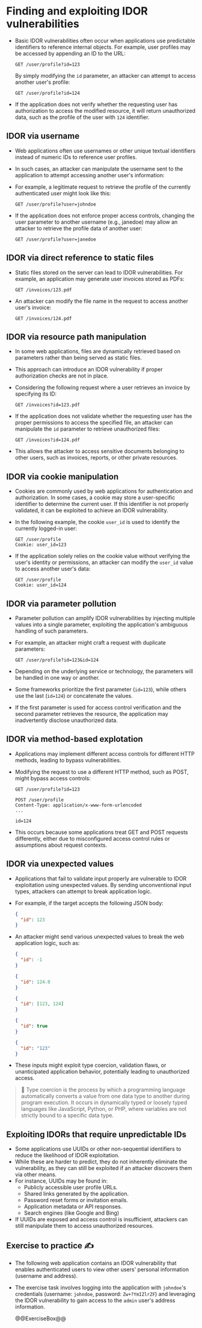 # Finding and exploiting IDOR vulnerabilities

* Basic IDOR vulnerabilities often occur when applications use predictable identifiers to reference internal objects. For example, user profiles may be accessed by appending an ID to the URL:

  ```http
  GET /user/profile?id=123
  ```

  By simply modifying the `id` parameter, an attacker can attempt to access another user's profile:

  ```http
  GET /user/profile?id=124
  ```

* If the application does not verify whether the requesting user has authorization to access the modified resource, it will return unauthorized data, such as the profile of the user with `124` identifier.

## IDOR via username

* Web applications often use usernames or other unique textual identifiers instead of numeric IDs to reference user profiles.
* In such cases, an attacker can manipulate the username sent to the application to attempt accessing another user's information:
* For example, a legitimate request to retrieve the profile of the currently authenticated user might look like this:

  ```http
  GET /user/profile?user=johndoe
  ```

* If the application does not enforce proper access controls, changing the user parameter to another username (e.g., janedoe) may allow an attacker to retrieve the profile data of another user:

  ```http
  GET /user/profile?user=janedoe
  ```

## IDOR via direct reference to static files

* Static files stored on the server can lead to IDOR vulnerabilities. For example, an application may generate user invoices stored as PDFs:

  ```http
  GET /invoices/123.pdf
  ```

* An attacker can modify the file name in the request to access another user's invoice:

  ```http
  GET /invoices/124.pdf
  ```

## IDOR via resource path manipulation

* In some web applications, files are dynamically retrieved based on parameters rather than being served as static files.
* This approach can introduce an IDOR vulnerability if proper authorization checks are not in place.
* Considering the following request where a user retrieves an invoice by specifying its ID:

  ```http
  GET /invoices?id=123.pdf
  ```

* If the application does not validate whether the requesting user has the proper permissions to access the specified file, an attacker can manipulate the `id` parameter to retrieve unauthorized files:

  ```http
  GET /invoices?id=124.pdf
  ```

* This allows the attacker to access sensitive documents belonging to other users, such as invoices, reports, or other private resources.

## IDOR via cookie manipulation

* Cookies are commonly used by web applications for authentication and authorization. In some cases, a cookie may store a user-specific identifier to determine the current user. If this identifier is not properly validated, it can be exploited to achieve an IDOR vulnerability.
* In the following example, the cookie `user_id` is used to identify the currently logged-in user:

  ```http
  GET /user/profile
  Cookie: user_id=123
  ```

* If the application solely relies on the cookie value without verifying the user's identity or permissions, an attacker can modify the `user_id` value to access another user's data:

  ```http
  GET /user/profile
  Cookie: user_id=124
  ```

## IDOR via parameter pollution

* Parameter pollution can amplify IDOR vulnerabilities by injecting multiple values into a single parameter, exploiting the application's ambiguous handling of such parameters.

* For example, an attacker might craft a request with duplicate parameters:

  ```http
  GET /user/profile?id=123&id=124
  ```

* Depending on the underlying service or technology, the parameters will be handled in one way or another.
* Some frameworks prioritize the first parameter (`id=123`), while others use the last (`id=124`) or concatenate the values.
* If the first parameter is used for access control verification and the second parameter retrieves the resource, the application may inadvertently disclose unauthorized data.

## IDOR via method-based explotation

* Applications may implement different access controls for different HTTP methods, leading to bypass vulnerabilities.
* Modifying the request to use a different HTTP method, such as POST, might bypass access controls:

  ```http
  GET /user/profile?id=123
  ```

  ```http
  POST /user/profile
  Content-Type: application/x-www-form-urlencoded
  ...

  id=124
  ```

* This occurs because some applications treat GET and POST requests differently, either due to misconfigured access control rules or assumptions about request contexts.

## IDOR via unexpected values

* Applications that fail to validate input properly are vulnerable to IDOR exploitation using unexpected values. By sending unconventional input types, attackers can attempt to break application logic.
* For example, if the target accepts the following JSON body:

  ```json
  {
    "id": 123
  }
  ```

* An attacker might send various unexpected values to break the web application logic, such as:

  ```json
  {
    "id": -1
  }
  ```

  ```json
  {
    "id": 124.0
  }
  ```

  ```json
  {
    "id": [123, 124]
  }
  ```

  ```json
  {
    "id": true
  }
  ```

  ```json
  {
    "id": "123"
  }
  ```

* These inputs might exploit type coercion, validation flaws, or unanticipated application behavior, potentially leading to unauthorized access.

> :older_man: Type coercion is the process by which a programming language automatically converts a value from one data type to another during program execution. It occurs in dynamically typed or loosely typed languages like JavaScript, Python, or PHP, where variables are not strictly bound to a specific data type.

## Exploiting IDORs that require unpredictable IDs

* Some applications use UUIDs or other non-sequential identifiers to reduce the likelihood of IDOR exploitation.
* While these are harder to predict, they do not inherently eliminate the vulnerability, as they can still be exploited if an attacker discovers them via other means.
* For instance, UUIDs may be found in:
  * Publicly accessible user profile URLs.
  * Shared links generated by the application.
  * Password reset forms or invitation emails.
  * Application metadata or API responses.
  * Search engines (like Google and Bing)
* If UUIDs are exposed and access control is insufficient, attackers can still manipulate them to access unauthorized resources.

## Exercise to practice :writing_hand:

* The following web application contains an IDOR vulnerability that enables authenticated users to view other users' personal information (username and address).
* The exercise task involves logging into the application with `johndoe`'s credentials (username: `johndoe`, password: `Zw+?YmIZlrZF`) and leveraging the IDOR vulnerability to gain access to the `admin` user's address information.

  @@ExerciseBox@@
